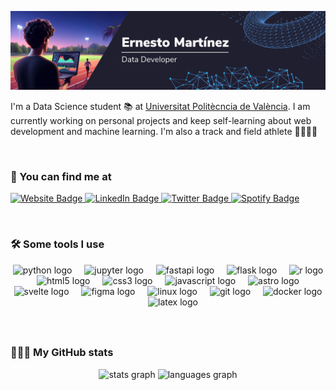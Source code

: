 ![Title Banner](photo_left.png)

I'm a Data Science student 📚 at [Universitat Politècncia de València](https://www.upv.es). I am currently working on personal projects and keep self-learning about web development and machine learning. I'm also a track and field athlete 🏃🏽‍♂️😉

<br/>

### 🔎 You can find me at

<p>
  <a target="_blank" href="https://em4go.github.io/portfolio">
    <img src="https://img.shields.io/badge/-em4go.github.io-074784?style=flat-square&amp;labelColor=074784&amp;logo=Firefox&amp;link=https://em4go.github.io/em4go-blog" alt="Website Badge">
  </a>
  <a target="_blank" href="https://www.linkedin.com/in/ernestomg/">
    <img src="https://img.shields.io/badge/-@ernestomg-0a66c2?style=flat-square&amp;labelColor=0a66c2&amp;logo=LinkedIn&amp;link=https://www.linkedin.com/in/ernestomg/" alt="LinkedIn Badge">
  </a>
   <a target="_blank" href="https://twitter.com/3rnestomartinez">
     <img src="https://img.shields.io/badge/-@3rnestomartinez-0A0A0A?style=flat-square&amp;labelColor=0A0A0A&amp;logo=X&amp;link=https://twitter.com/3rnestomartinez" alt="Twitter Badge">
   </a>
  <a target="_blank" href="https://open.spotify.com/user/emago2004">
    <img src="https://img.shields.io/badge/-@em4go-1db954?style=flat-square&amp;labelColor=fff&amp;logo=Spotify&amp;link=https://open.spotify.com/user/emago2004" alt="Spotify Badge">
  </a>
</p>
<br/>

### 🛠️ Some tools I use

<div align="center">
  <img src="https://cdn.jsdelivr.net/gh/devicons/devicon/icons/python/python-original.svg" height="40" alt="python logo"  />
  <img width="12" />
  <img src="https://cdn.jsdelivr.net/gh/devicons/devicon/icons/jupyter/jupyter-original.svg" height="40" alt="jupyter logo"  />
  <img width="12" />
  <img src="https://cdn.jsdelivr.net/gh/devicons/devicon/icons/fastapi/fastapi-original.svg" height="40" alt="fastapi logo"  />
  <img width="12" />
  <img src="https://cdn.jsdelivr.net/gh/devicons/devicon/icons/flask/flask-original.svg" height="40" alt="flask logo"  />
  <img width="12" />
  <img src="https://cdn.jsdelivr.net/gh/devicons/devicon/icons/r/r-original.svg" height="40" alt="r logo"  />
  <img width="12" />
  <img src="https://cdn.jsdelivr.net/gh/devicons/devicon/icons/html5/html5-original.svg" height="40" alt="html5 logo"  />
  <img width="12" />
  <img src="https://cdn.jsdelivr.net/gh/devicons/devicon/icons/css3/css3-original.svg" height="40" alt="css3 logo"  />
  <img width="12" />
  <img src="https://cdn.jsdelivr.net/gh/devicons/devicon/icons/javascript/javascript-original.svg" height="40" alt="javascript logo"  />
  <img width="12" />
  <img src="https://cdn.simpleicons.org/astro/FF5D01" height="40" alt="astro logo"  />
  <img width="12" />
  <img src="https://cdn.jsdelivr.net/gh/devicons/devicon/icons/svelte/svelte-original.svg" height="40" alt="svelte logo"  />
  <img width="12" />
  <img src="https://cdn.jsdelivr.net/gh/devicons/devicon/icons/figma/figma-original.svg" height="40" alt="figma logo"  />
  <img width="12" />
  <img src="https://cdn.jsdelivr.net/gh/devicons/devicon/icons/linux/linux-original.svg" height="40" alt="linux logo"  />
  <img width="12" />
  <img src="https://cdn.jsdelivr.net/gh/devicons/devicon/icons/git/git-original.svg" height="40" alt="git logo"  />
  <img width="12" />
  <img src="https://cdn.jsdelivr.net/gh/devicons/devicon/icons/docker/docker-original.svg" height="40" alt="docker logo"  />
  <img width="12" />
  <img src="https://cdn.jsdelivr.net/gh/devicons/devicon/icons/latex/latex-original.svg" height="40" alt="latex logo"  />
</div>

###

###
<br/>

### 👨🏽‍💻 My GitHub stats


<div align="center">
  <img src="https://github-readme-stats.vercel.app/api?username=em4go&hide_title=false&hide_rank=false&show_icons=true&include_all_commits=true&count_private=true&disable_animations=false&theme=dracula&locale=en&hide_border=false&order=1" height="150" alt="stats graph"  />
  <img src="https://github-readme-stats.vercel.app/api/top-langs?username=em4go&locale=en&hide_title=false&layout=compact&card_width=320&langs_count=5&theme=dracula&hide_border=false&order=2" height="150" alt="languages graph"  />
</div>

###
<!--
**em4go/em4go** is a ✨ _special_ ✨ repository because its `README.md` (this file) appears on your GitHub profile.

Here are some ideas to get you started:

- 🔭 I’m currently working on ...
- 🌱 I’m currently learning ...
- 👯 I’m looking to collaborate on ...
- 🤔 I’m looking for help with ...
- 💬 Ask me about ...
- 📫 How to reach me: ...
- 😄 Pronouns: ...
- ⚡ Fun fact: ...
- My tech stack
-->
